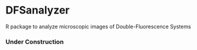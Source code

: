 # DFSanalyzer
R package to analyze microscopic images of Double-Fluorescence Systems

### Under Construction 
